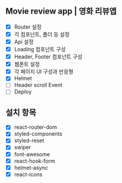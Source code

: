 ## Movie review app | 영화 리뷰앱

- [x] Router 설정
- [x] 각 컴포넌트, 폴더 등 설정
- [x] Api 설정
- [x] Loading 컴포넌트 구성
- [x] Header, Footer 컴포넌트 구성
- [x] 웹폰트 설정
- [x] 각 페이지 UI 구성과 반응형
- [x] Helmet
- [ ] Header scroll Event
- [ ] Deploy

## 설치 항목

- [x] react-router-dom
- [x] styled-components
- [x] styled-reset
- [x] swiper
- [x] font-awesome
- [x] react-hook-form
- [x] helmet-async
- [x] react-icons

<!-- 1.map
2.api
8.fetch
5.useQuery
7.axios
3.useParams
6.Swiper
9.globalStyled
4.helmet
-->
